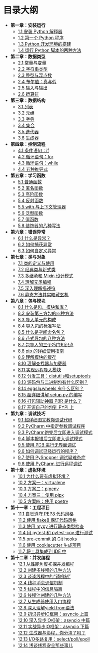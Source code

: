 
# 目录大纲

- **第一章：安装运行**
   * [1.1 安装 Python 解释器](http://demo.iswbm.com/en/latest/c01/c01_01.html)
   * [1.2 第一个 Python 程序](http://demo.iswbm.com/en/latest/c01/c01_02.html)
   * [1.3 Python 开发环境的搭建](http://demo.iswbm.com/en/latest/c01/c01_03.html)
   * [1.4 运行 Python 脚本的两种方法](http://demo.iswbm.com/en/latest/c01/c01_04.html)
- **第二章：数据类型**
   * [2.1 常量与变量](http://demo.iswbm.com/en/latest/c02/c02_01.html)
   * [2.2 字符串类型](http://demo.iswbm.com/en/latest/c02/c02_02.html)
   * [2.3 整型与浮点数](http://demo.iswbm.com/en/latest/c02/c02_03.html)
   * [2.4 布尔值：真与假](http://demo.iswbm.com/en/latest/c02/c02_04.html)
   * [2.5 输入与输出](http://demo.iswbm.com/en/latest/c02/c02_05.html)
   * [2.6 运算符](http://demo.iswbm.com/en/latest/c02/c02_06.html)
- **第三章：数据结构**
   * [3.1 列表](http://demo.iswbm.com/en/latest/c03/c03_01.html)
   * [3.2 元组](http://demo.iswbm.com/en/latest/c03/c03_02.html)
   * [3.3 字典](http://demo.iswbm.com/en/latest/c03/c03_03.html)
   * [3.4 集合](http://demo.iswbm.com/en/latest/c03/c03_04.html)
   * [3.5 迭代器](http://demo.iswbm.com/en/latest/c03/c03_05.html)
   * [3.6 生成器](http://demo.iswbm.com/en/latest/c03/c03_06.html)
- **第四章：控制流程**
   * [4.1 条件语句：if](http://demo.iswbm.com/en/latest/c04/c04_01.html)
   * [4.2 循环语句：for](http://demo.iswbm.com/en/latest/c04/c04_02.html)
   * [4.3 循环语句：while](http://demo.iswbm.com/en/latest/c04/c04_03.html)
   * [4.4 五种推导式](http://demo.iswbm.com/en/latest/c04/c04_04.html)
- **第五章：学习函数**
   * [5.1 普通函数](http://demo.iswbm.com/en/latest/c05/c05_01.html)
   * [5.2 匿名函数](http://demo.iswbm.com/en/latest/c05/c05_02.html)
   * [5.3 高阶函数](http://demo.iswbm.com/en/latest/c05/c05_03.html)
   * [5.4 反射函数](http://demo.iswbm.com/en/latest/c05/c05_04.html)
   * [5.5 with 与上下文管理器](http://demo.iswbm.com/en/latest/c05/c05_05.html)
   * [5.6 泛型函数](http://demo.iswbm.com/en/latest/c05/c05_06.html)
   * [5.7 偏函数](http://demo.iswbm.com/en/latest/c05/c05_07.html)
   * [5.8 装饰器的八种写法](http://demo.iswbm.com/en/latest/c05/c05_08.html)
- **第六章：错误异常**
   * [6.1 什么是异常？](http://demo.iswbm.com/en/latest/c06/c06_01.html)
   * [6.2 如何捕获异常](http://demo.iswbm.com/en/latest/c06/c06_02.html)
   * [6.3 如何自定义异常](http://demo.iswbm.com/en/latest/c06/c06_03.html)
- **第七章：类与对象**
   * [7.1 类的定义与使用](http://demo.iswbm.com/en/latest/c07/c07_01.html)
   * [7.2 经典类与新式类](http://demo.iswbm.com/en/latest/c07/c07_02.html)
   * [7.3 多继承和 Mixin 设计模式](http://demo.iswbm.com/en/latest/c07/c07_03.html)
   * [7.4 理解元类编程](http://demo.iswbm.com/en/latest/c07/c07_04.html)
   * [7.5 深入理解描述符](http://demo.iswbm.com/en/latest/c07/c07_05.html)
   * [7.6 静态方法其实暗藏玄机](http://demo.iswbm.com/en/latest/c07/c07_06.html)
- **第八章：包与模块**
   * [8.1 什么是包、模块和库？](http://demo.iswbm.com/en/latest/c08/c08_01.html)
   * [8.2 安装第三方包的四种方法](http://demo.iswbm.com/en/latest/c08/c08_02.html)
   * [8.3 导入单元的构成](http://demo.iswbm.com/en/latest/c08/c08_03.html)
   * [8.4 导入包的标准写法](http://demo.iswbm.com/en/latest/c08/c08_04.html)
   * [8.5 什么是空间命名包？](http://demo.iswbm.com/en/latest/c08/c08_05.html)
   * [8.6 花式导包的八种方法](http://demo.iswbm.com/en/latest/c08/c08_06.html)
   * [8.7 包导入的三个冷门知识点](http://demo.iswbm.com/en/latest/c08/c08_07.html)
   * [8.8 pip 的详细使用指南](http://demo.iswbm.com/en/latest/c08/c08_08.html)
   * [8.9 理解模块的缓存](http://demo.iswbm.com/en/latest/c08/c08_09.html)
   * [8.10 理解查找器与加载器](http://demo.iswbm.com/en/latest/c08/c08_10.html)
   * [8.11 实现远程导入模块](http://demo.iswbm.com/en/latest/c08/c08_11.html)
   * [8.12 分发工具：distutils和setuptools](http://demo.iswbm.com/en/latest/c08/c08_12.html)
   * [8.13 源码包与二进制包有什么区别？](http://demo.iswbm.com/en/latest/c08/c08_13.html)
   * [8.14 eggs与wheels 有什么区别？](http://demo.iswbm.com/en/latest/c08/c08_14.html)
   * [8.15 超详细讲解 setup.py 的编写](http://demo.iswbm.com/en/latest/c08/c08_15.html)
   * [8.16 打包辅助神器 PBR 是什么？](http://demo.iswbm.com/en/latest/c08/c08_16.html)
   * [8.17 开源自己的包到 PYPI 上](http://demo.iswbm.com/en/latest/c08/c08_17.html)
- **第九章：调试技巧**
   * [9.1 超详细图文教你调试代码](http://demo.iswbm.com/en/latest/c09/c09_01.html)
   * [9.2 PyCharm 中指定参数调试程序](http://demo.iswbm.com/en/latest/c09/c09_02.html)
   * [9.3 PyCharm跑完后立即进入调试模式](http://demo.iswbm.com/en/latest/c09/c09_03.html)
   * [9.4 脚本报错后立即进入调试模式](http://demo.iswbm.com/en/latest/c09/c09_04.html)
   * [9.5 使用 PDB 进行无界面调试](http://demo.iswbm.com/en/latest/c09/c09_05.html)
   * [9.6 如何调试已经运行的程序？](http://demo.iswbm.com/en/latest/c09/c09_06.html)
   * [9.7 使用 PySnopper 调试疑难杂症](http://demo.iswbm.com/en/latest/c09/c09_07.html)
   * [9.8 使用 PyCharm 进行远程调试](http://demo.iswbm.com/en/latest/c09/c09_08.html)
- **第十章：虚拟环境**
   * [10.1 为什么要有虚拟环境？](http://demo.iswbm.com/en/latest/c10/c10_01.html)
   * [10.2 方案一：virtualenv](http://demo.iswbm.com/en/latest/c10/c10_02.html)
   * [10.3 方案二：pipenv](http://demo.iswbm.com/en/latest/c10/c10_03.html)
   * [10.4 方案三：使用 pipx](http://demo.iswbm.com/en/latest/c10/c10_04.html)
   * [10.5 方案四：使用 poetry](http://demo.iswbm.com/en/latest/c10/c10_05.html)
- **第十一章：工程项目**
   * [11.1 自觉遵守 PEP8 代码风格](http://demo.iswbm.com/en/latest/c11/c11_01.html)
   * [11.2 使用 flake8 保证代码风格](http://demo.iswbm.com/en/latest/c11/c11_02.html)
   * [11.3 使用 mypy 进行静态类型检查](http://demo.iswbm.com/en/latest/c11/c11_03.html)
   * [11.4 用 pytest 和 pytest-cov 进行测试](http://demo.iswbm.com/en/latest/c11/c11_04.html)
   * [11.5 pre-commit 的 Git hooks](http://demo.iswbm.com/en/latest/c11/c11_05.html)
   * [11.6 使用 cookiecutter 生成项目](http://demo.iswbm.com/en/latest/c11/c11_06.html)
   * [11.7 将工具集成到 IDE 中](http://demo.iswbm.com/en/latest/c11/c11_07.html)
- **第十二章：并发编程**
   * [12.1 从性能角度初探并发编程](http://demo.iswbm.com/en/latest/c12/c12_01.html)
   * [12.2 创建多线程的几种方法](http://demo.iswbm.com/en/latest/c12/c12_02.html)
   * [12.3 谈谈线程中的“锁机制”](http://demo.iswbm.com/en/latest/c12/c12_03.html)
   * [12.4 线程消息通信机制](http://demo.iswbm.com/en/latest/c12/c12_04.html)
   * [12.5 线程中的信息隔离](http://demo.iswbm.com/en/latest/c12/c12_05.html)
   * [12.6 线程池创建的几种方法](http://demo.iswbm.com/en/latest/c12/c12_06.html)
   * [12.7 从生成器使用入门协程](http://demo.iswbm.com/en/latest/c12/c12_07.html)
   * [12.8 深入理解yield from语法](http://demo.iswbm.com/en/latest/c12/c12_08.html)
   * [12.9 初识异步IO框架：asyncio 上篇](http://demo.iswbm.com/en/latest/c12/c12_09.html)
   * [12.10 深入异步IO框架：asyncio 中篇](http://demo.iswbm.com/en/latest/c12/c12_10.html)
   * [12.11 实战异步IO框架：asyncio 下篇](http://demo.iswbm.com/en/latest/c12/c12_11.html)
   * [12.12 生成器与协程，你分清了吗？](http://demo.iswbm.com/en/latest/c12/c12_12.html)
   * [12.13 I/O多路复用：select/poll/epoll](http://demo.iswbm.com/en/latest/c12/c12_13.html)
   * [12.14 浅谈线程安全那些事儿](http://demo.iswbm.com/en/latest/c12/c12_14.html)